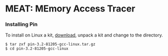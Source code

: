 # MEAT: MEmory Access Tracer





### Installing Pin


To install on Linux a kit, [download](https://software.intel.com/en-us/articles/pin-a-binary-instrumentation-tool-downloads), unpack a kit and change to the directory.


    $ tar zxf pin-3.2-81205-gcc-linux.tar.gz
    $ cd pin-3.2-81205-gcc-linux


